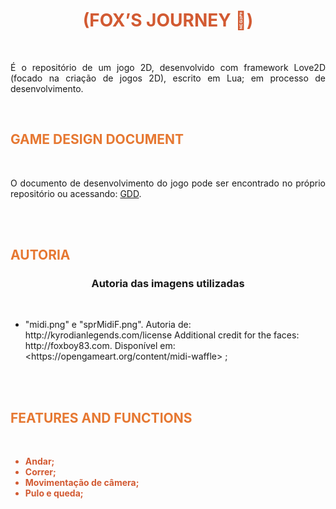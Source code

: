 <div align="center" style="color: rgb(210, 90, 50)"><h1>(FOX’S JOURNEY 🦊)</h1></div>
<br>
<p align="justify"> É o repositório de um jogo 2D, desenvolvido com framework Love2D (focado na criação de jogos 2D), escrito em Lua; em processo de desenvolvimento.</p>

<br>
<h2 style="color: rgb(230, 120, 50)">GAME DESIGN DOCUMENT</h2>
<br>
<p align="justify"> O documento de desenvolvimento do jogo pode ser encontrado no próprio repositório ou acessando: <a href="/Modelo_Game_Design_Document.docx">GDD</a>.</p>

<br><br>

<h2 style="color: rgb(230, 120, 50)">AUTORIA</h2>
<div align="center"><h3>Autoria das imagens utilizadas</h3></div>
<br>
<ul>
  <li> "midi.png" e "sprMidiF.png". Autoria de: http://kyrodianlegends.com/license Additional credit for the faces: http://foxboy83.com. Disponível em: &lthttps://opengameart.org/content/midi-waffle&gt ;</li>
</ul>

<br>
<br>
<h2 style="color: rgb(230, 120, 50)">FEATURES AND FUNCTIONS</h2>
<br>
<strong style="color: rgb(210, 90, 50)">
<ul>
  <li> Andar;</li>
  <li> Correr;</li>
  <li> Movimentação de câmera;</li>
  <li> Pulo e queda;</li>
</ul>
</strong>